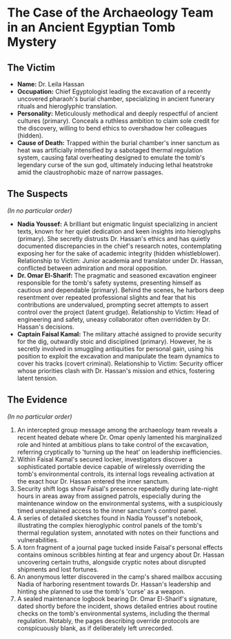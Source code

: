 # The Case of the Archaeology Team in an Ancient Egyptian Tomb Mystery

## The Victim
- **Name:** Dr. Leila Hassan
- **Occupation:** Chief Egyptologist leading the excavation of a recently uncovered pharaoh's burial chamber, specializing in ancient funerary rituals and hieroglyphic translation.
- **Personality:** Meticulously methodical and deeply respectful of ancient cultures (primary). Conceals a ruthless ambition to claim sole credit for the discovery, willing to bend ethics to overshadow her colleagues (hidden).
- **Cause of Death:** Trapped within the burial chamber's inner sanctum as heat was artificially intensified by a sabotaged thermal regulation system, causing fatal overheating designed to emulate the tomb's legendary curse of the sun god, ultimately inducing lethal heatstroke amid the claustrophobic maze of narrow passages.

## The Suspects
*(In no particular order)*
- **Nadia Youssef:** A brilliant but enigmatic linguist specializing in ancient texts, known for her quiet dedication and keen insights into hieroglyphs (primary). She secretly distrusts Dr. Hassan's ethics and has quietly documented discrepancies in the chief's research notes, contemplating exposing her for the sake of academic integrity (hidden whistleblower). Relationship to Victim: Junior academia and translator under Dr. Hassan, conflicted between admiration and moral opposition.
- **Dr. Omar El-Sharif:** The pragmatic and seasoned excavation engineer responsible for the tomb's safety systems, presenting himself as cautious and dependable (primary). Behind the scenes, he harbors deep resentment over repeated professional slights and fear that his contributions are undervalued, prompting secret attempts to assert control over the project (latent grudge). Relationship to Victim: Head of engineering and safety, uneasy collaborator often overridden by Dr. Hassan's decisions.
- **Captain Faisal Kamal:** The military attaché assigned to provide security for the dig, outwardly stoic and disciplined (primary). However, he is secretly involved in smuggling antiquities for personal gain, using his position to exploit the excavation and manipulate the team dynamics to cover his tracks (covert criminal). Relationship to Victim: Security officer whose priorities clash with Dr. Hassan's mission and ethics, fostering latent tension.

## The Evidence
*(In no particular order)*
1. An intercepted group message among the archaeology team reveals a recent heated debate where Dr. Omar openly lamented his marginalized role and hinted at ambitious plans to take control of the excavation, referring cryptically to 'turning up the heat' on leadership inefficiencies.
2. Within Faisal Kamal's secured locker, investigators discover a sophisticated portable device capable of wirelessly overriding the tomb's environmental controls, its internal logs revealing activation at the exact hour Dr. Hassan entered the inner sanctum.
3. Security shift logs show Faisal's presence repeatedly during late-night hours in areas away from assigned patrols, especially during the maintenance window on the environmental systems, with a suspiciously timed unexplained access to the inner sanctum's control panel.
4. A series of detailed sketches found in Nadia Youssef's notebook, illustrating the complex hieroglyphic control panels of the tomb's thermal regulation system, annotated with notes on their functions and vulnerabilities.
5. A torn fragment of a journal page tucked inside Faisal's personal effects contains ominous scribbles hinting at fear and urgency about Dr. Hassan uncovering certain truths, alongside cryptic notes about disrupted shipments and lost fortunes.
6. An anonymous letter discovered in the camp's shared mailbox accusing Nadia of harboring resentment towards Dr. Hassan's leadership and hinting she planned to use the tomb's 'curse' as a weapon.
7. A sealed maintenance logbook bearing Dr. Omar El-Sharif's signature, dated shortly before the incident, shows detailed entries about routine checks on the tomb's environmental systems, including the thermal regulation. Notably, the pages describing override protocols are conspicuously blank, as if deliberately left unrecorded.